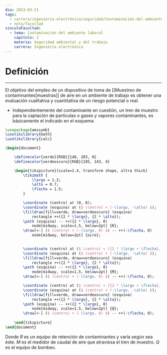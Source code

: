 ```yaml
---
dia: 2023-03-21
tags:
  - carrera/ingeniería-electrónica/seguridad/Contaminación-del-ambiente-laboral
  - nota/facultad
vinculoFacultad:
  - tema: Contaminación del ambiente laboral
    capitulo: 2
    materia: Seguridad ambiental y del trabajo
    carrera: Ingeniería electrónica
---
```

# Definición
---
El objetivo del empleo de un dispositivo de toma de [[Muestreo de contaminantes|muestras]] de aire en un ambiente de trabajo es obtener una evaluación cualitativa y cuantitativa de un riesgo potencial o real.
* Independientemente del contaminante en cuestión, un tren de muestro para la captación de partículas o gases y vapores contaminantes, es básicamente el indicado en el esquema

```tikz
\usepackage{amssymb}
\usetikzlibrary{math}
\usetikzlibrary{calc}

\begin{document} 

	\definecolor{verde}{RGB}{148, 203, 0}
	\definecolor{verdeoscuro}{RGB}{105, 143, 4}

	\begin{tikzpicture}[scale=1.4, transform shape, ultra thick]
		\tikzmath {
			\largo = 1.2;
			\alto = 0.7;
			\flecha = 1.5;
		}

		\coordinate (centro) at (0, 0);
		\coordinate (esquina) at ($ (centro) + (-\largo, -\alto) $);
		\filldraw[fill=verde, draw=verdeoscuro] (esquina)
			rectangle ++({2 * \largo}, {2 * \alto});
		\path (esquina) -- ++({2 * \largo}, 0)
			node[midway, scale=1.5, below=2pt] {R};
		\draw[<-] ($ (centro) + (-\largo, 0) $) -- ++(-\flecha, 0)
			node[midway, below=2pt] {aire};
		

		\coordinate (centro) at ($ (centro) + ({2 * \largo + \flecha}, 0) $);
		\coordinate (esquina) at ($ (centro) + (-\largo, -\alto) $);
		\filldraw[fill=verde, draw=verdeoscuro] (esquina)
			rectangle ++({2 * \largo}, {2 * \alto});
		\path (esquina) -- ++({2 * \largo}, 0)
			node[midway, scale=1.5, below=2pt] {M};
		\draw[<-] ($ (centro) + (-\largo, 0) $) -- ++(-\flecha, 0);

		\coordinate (centro) at ($ (centro) + ({2 * \largo + \flecha}, 0) $);
		\coordinate (esquina) at ($ (centro) + (-\largo, -\alto) $);
		\filldraw[fill=verde, draw=verdeoscuro] (esquina)
			rectangle ++({2 * \largo}, {2 * \alto});
		\path (esquina) -- ++({2 * \largo}, 0)
			node[midway, scale=1.5, below=2pt] {Q};
		\draw[<-] ($ (centro) + (-\largo, 0) $) -- ++(-\flecha, 0);
			
	\end{tikzpicture}
\end{document}
```

Donde $R$ es un equipo de retención de contaminantes y varía según sea éste. $M$ es el medidor de caudal de aire que atraviesa el tren de muestro. $Q$ es el equipo de bombeo.